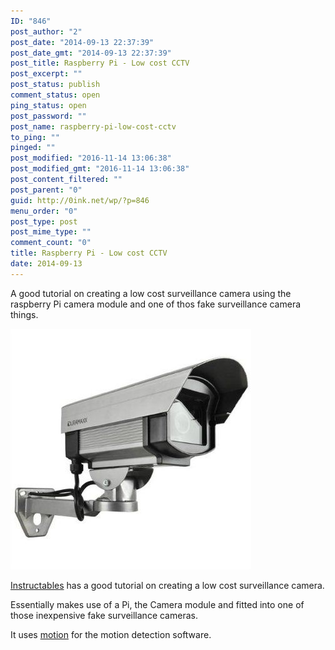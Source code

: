 ```yaml
---
ID: "846"
post_author: "2"
post_date: "2014-09-13 22:37:39"
post_date_gmt: "2014-09-13 22:37:39"
post_title: Raspberry Pi - Low cost CCTV
post_excerpt: ""
post_status: publish
comment_status: open
ping_status: open
post_password: ""
post_name: raspberry-pi-low-cost-cctv
to_ping: ""
pinged: ""
post_modified: "2016-11-14 13:06:38"
post_modified_gmt: "2016-11-14 13:06:38"
post_content_filtered: ""
post_parent: "0"
guid: http://0ink.net/wp/?p=846
menu_order: "0"
post_type: post
post_mime_type: ""
comment_count: "0"
title: Raspberry Pi - Low cost CCTV
date: 2014-09-13
---
```


A good tutorial on creating a low cost surveillance camera using
the raspberry Pi camera module and one of thos fake surveillance
camera things.

![FJJOOSJHO7X6PIT.MEDIUM](/images/2014/FJJOOSJHO7X6PIT.MEDIUM.jpg)

[Instructables](http://www.instructables.com/id/Raspberry-Pi-as-low-cost-HD-surveillance-camera/) has a good tutorial on creating a low cost surveillance camera.

Essentially makes use of a Pi, the Camera module and fitted into one of those inexpensive fake surveillance cameras.

It uses [motion](http://www.lavrsen.dk/foswiki/bin/view/Motion) for the motion detection software.
